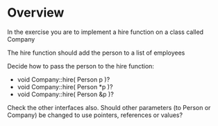 Overview
========

In the exercise you are to implement a hire function on a class called Company

The hire function should add the person to a list of employees

Decide how to pass the person to the hire function:

* void Company::hire( Person p )?
* void Company::hire( Person *p )?
* void Company::hire( Person &p )?

Check the other interfaces also. Should other parameters (to Person or Company) be changed to use pointers, references or values?

